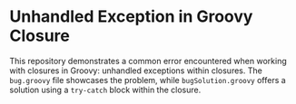 # Unhandled Exception in Groovy Closure

This repository demonstrates a common error encountered when working with closures in Groovy: unhandled exceptions within closures.  The `bug.groovy` file showcases the problem, while `bugSolution.groovy` offers a solution using a `try-catch` block within the closure.